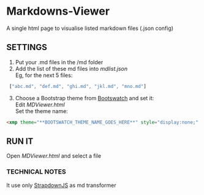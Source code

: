 # Markdowns-Viewer
A single html page to visualise listed markdown files (.json config)

## SETTINGS
1. Put your .md files in the /md folder
2. Add the list of these md files into *mdlist.json*  
Eg, for the next 5 files:

```js
 ["abc.md", "def.md", "ghi.md", "jkl.md", "mno.md"]
```
3. Choose a Bootstrap theme from [Bootswatch][] and set it:  
Edit *MDViewer.html*  
Set the theme name:  
```html
<xmp theme="**BOOTSWATCH_THEME_NAME_GOES_HERE**" style="display:none;" id="mydata">
```
## RUN IT
Open *MDViewer.html* and select a file 

### TECHNICAL NOTES
It use only [StrapdownJS][] as md transformer

[StrapdownJS]:http://strapdownjs.com/
[Bootswatch]:Bootswatch.com
